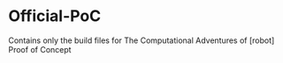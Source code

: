 # Official-PoC
Contains only the build files for The Computational Adventures of [robot] Proof of Concept
